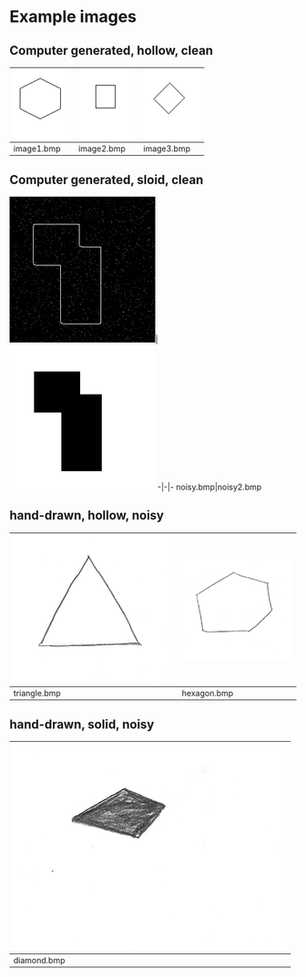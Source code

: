# Example images

## Computer generated, hollow, clean
![image1.bmp](image1.bmp)|![image2.bmp](image2.bmp)|![image3.bmp](image3.bmp)
-|-|-
image1.bmp|image2.bmp|image3.bmp

## Computer generated, sloid, clean
![noisy.bmp](noisy.bmp)|![noisy2.bmp](noisy2.bmp)
-|-|-
noisy.bmp|noisy2.bmp

## hand-drawn, hollow, noisy
![triangle](triangle.bmp)|![hexagon](hexagon.bmp)
-|-
triangle.bmp|hexagon.bmp

## hand-drawn, solid, noisy
|![diamond](diamond.bmp)|
-|
diamond.bmp|
